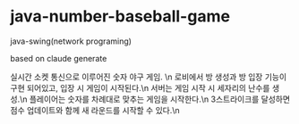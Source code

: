 # java-number-baseball-game
java-swing(network programing)

based on claude generate

실시간 소켓 통신으로 이루어진 숫자 야구 게임. \n
로비에서 방 생성과 방 입장 기능이 구현 되어있고, 입장 시 게임이 시작된다.\n
서버는 게임 시작 시 세자리의 난수를 생성.\n
플레이어는 숫자를 차례대로 맞추는 게임을 시작한다.\n
3스트라이크를 달성하면 점수 업데이트와 함께 새 라운드를 시작할 수 있다.\n
